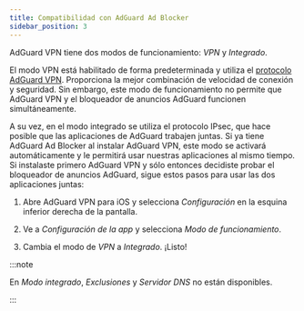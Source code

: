 ```yaml
---
title: Compatibilidad con AdGuard Ad Blocker
sidebar_position: 3
---
```


AdGuard VPN tiene dos modos de funcionamiento: *VPN* y *Integrado*.

El modo VPN está habilitado de forma predeterminada y utiliza el [protocolo AdGuard VPN](/general/adguard-vpn-protocol). Proporciona la mejor combinación de velocidad de conexión y seguridad. Sin embargo, este modo de funcionamiento no permite que AdGuard VPN y el bloqueador de anuncios AdGuard funcionen simultáneamente.

A su vez, en el modo integrado se utiliza el protocolo IPsec, que hace posible que las aplicaciones de AdGuard trabajen juntas. Si ya tiene AdGuard Ad Blocker al instalar AdGuard VPN, este modo se activará automáticamente y le permitirá usar nuestras aplicaciones al mismo tiempo. Si instalaste primero AdGuard VPN y sólo entonces decidiste probar el bloqueador de anuncios AdGuard, sigue estos pasos para usar las dos aplicaciones juntas:

1. Abre AdGuard VPN para iOS y selecciona *Configuración* en la esquina inferior derecha de la pantalla.

2. Ve a *Configuración de la app* y selecciona *Modo de funcionamiento*.

3. Cambia el modo de *VPN* a *Integrado*. ¡Listo!

:::note

En *Modo integrado*, *Exclusiones* y *Servidor DNS* no están disponibles.

:::
